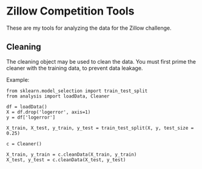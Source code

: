 # Zillow Competition Tools

These are my tools for analyzing the data for the Zillow challenge.

## Cleaning

The cleaning object may be used to clean the data. You must first prime the cleaner with the training data, to prevent data leakage.

Example:

```
from sklearn.model_selection import train_test_split
from analysis import loadData, Cleaner

df = loadData()
X = df.drop('logerror', axis=1)
y = df['logerror']

X_train, X_test, y_train, y_test = train_test_split(X, y, test_size = 0.25)

c = Cleaner()

X_train, y_train = c.cleanData(X_train, y_train)
X_test, y_test = c.cleanData(X_test, y_test)
```

